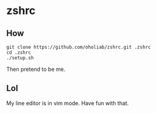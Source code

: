 zshrc
=====

How
---

    git clone https://github.com/oholiab/zshrc.git .zshrc
    cd .zshrc
    ./setup.sh

Then pretend to be me.

Lol
---
My line editor is in vim mode. Have fun with that.
